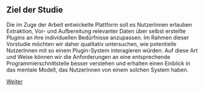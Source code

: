 ## Ziel der Studie 
Die im Zuge der Arbeit entwickelte Plattform soll es NutzerInnen erlauben Extraktion, Vor- und Aufbereitung relevanter Daten über selbst erstellte *Plugins* an ihre individuellen Bedürfnisse anzupassen. Im Rahmen dieser Vorstudie möchten wir daher qualitativ untersuchen, wie potentielle NutzerInnen mit so einem Plugin-System interagieren würden. Auf diese Art und Weise können wir die Anforderungen an eine entsprechende Programmierschnittstelle besser verstehen und erhalten einen Einblick in das mentale Modell, das NutzerInnen von einem solchen System haben. 

[Weiter](https://github.com/FelixRDL/Plugin-Challenge/blob/master/aufgabenstellung.md)
